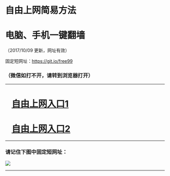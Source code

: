 ﻿# 自由上网简易方法

# 电脑、手机一键翻墙

（2017/10/09 更新，网址有效）

固定短网址：https://git.io/free99

### （微信如打不开，请转到浏览器打开）


***





# &nbsp;&nbsp; <a href="http://ft2163217264.fwq-tz-1001.info/fwqtz01.html?t=100900131821 " target="_blank">自由上网入口1</a>
# &nbsp;&nbsp; <a href="http://ft1107721108.fwq-tz-1002.info/fwqtz02.html?t=100900121754 " target="_blank">自由上网入口2</a>
***

### 请记住下图中固定短网址：

<img src="https://s3-us-west-2.amazonaws.com/fwq-1001/yjfq-20170905okok.png" /> 


***

